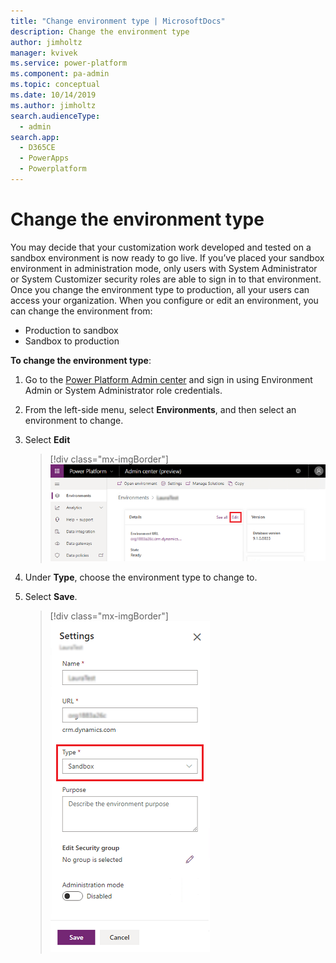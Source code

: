 ```yaml
---
title: "Change environment type | MicrosoftDocs"
description: Change the environment type
author: jimholtz
manager: kvivek
ms.service: power-platform
ms.component: pa-admin
ms.topic: conceptual
ms.date: 10/14/2019
ms.author: jimholtz
search.audienceType: 
  - admin
search.app: 
  - D365CE
  - PowerApps
  - Powerplatform
---
```

# Change the environment type

You may decide that your customization work developed and tested on a sandbox environment is now ready to go live. If you’ve placed your sandbox environment in administration mode, only users with System Administrator or System Customizer security roles are able to sign in to that environment. Once you change the environment type to production, all your users can access your organization. When you configure or edit an environment, you can change the environment from:

- Production to sandbox
- Sandbox to production

**To change the environment type**: 

1. Go to the [Power Platform Admin center](https://admin.powerplatform.microsoft.com) and sign in using Environment Admin or System Administrator role credentials.

2. From the left-side menu, select **Environments**, and then select an environment to change.

3. Select **Edit**

   > [!div class="mx-imgBorder"] 
   > ![](media/select-edit.png "Select Edit")

4. Under **Type**, choose the environment type to change to. 

5. Select **Save**.

   > [!div class="mx-imgBorder"] 
   > ![](media/switch-environment.png "Select environment type")

